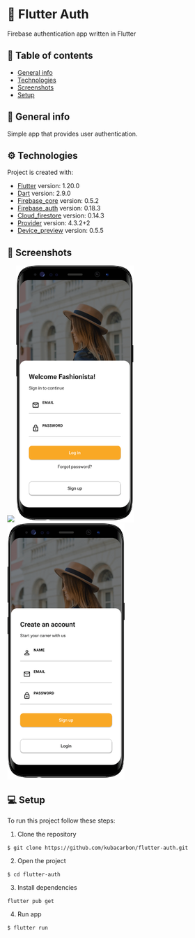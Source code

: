 # :beginner: Flutter Auth

Firebase authentication app written in Flutter

## :book: Table of contents

- [General info](#general-info)
- [Technologies](#technologies)
- [Screenshots](#screenshots)
- [Setup](#setup)

## :pencil: General info

Simple app that provides user authentication.

## :gear: Technologies

Project is created with:

- [Flutter](https://flutter.dev/) version: 1.20.0
- [Dart](https://dart.dev/) version: 2.9.0
- [Firebase_core](https://pub.dev/packages/firebase_core) version: 0.5.2
- [Firebase_auth](https://pub.dev/packages/firebase_auth) version: 0.18.3
- [Cloud_firestore](https://pub.dev/packages/cloud_firestore) version: 0.14.3
- [Provider](https://pub.dev/packages/provider) version: 4.3.2+2
- [Device_preview](https://pub.dev/packages/device_preview) version: 0.5.5

## :camera_flash: Screenshots

<img src="assets/screenshots/ss-1.png" width="270"> <img src="assets/screenshots/ss-2.png" width="270"> <img src="assets/screenshots/ss-3.png" width="270">

## :computer: Setup

To run this project follow these steps:

1. Clone the repository

```
$ git clone https://github.com/kubacarbon/flutter-auth.git
```

2. Open the project

```
$ cd flutter-auth
```

3. Install dependencies

```
flutter pub get
```

4. Run app

```
$ flutter run
```
